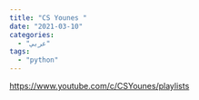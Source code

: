 ```yaml
---
title: "CS Younes "
date: "2021-03-10"
categories:
  - "عربي"
tags:
  - "python"
---
```


https://www.youtube.com/c/CSYounes/playlists
